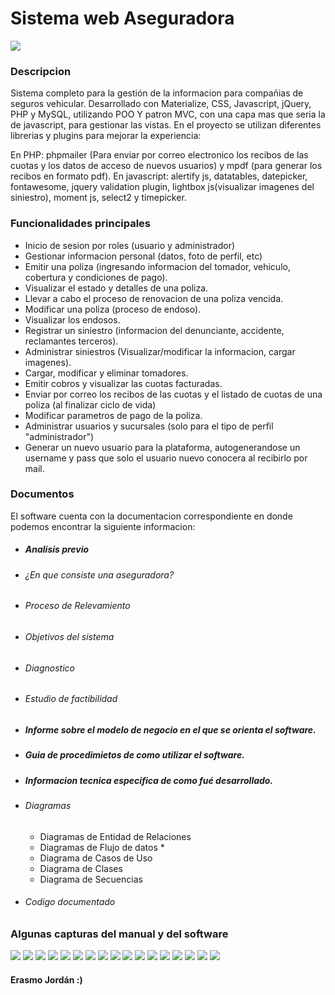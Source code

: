 # Sistema web Aseguradora

![](https://i.ibb.co/DQRFSb5/Logo.png)

### Descripcion

Sistema completo para la gestión de la informacion para compañias de seguros vehicular. Desarrollado con Materialize, CSS, Javascript, jQuery, PHP y MySQL, utilizando POO Y patron MVC, con una capa mas que seria la de javascript, para gestionar las vistas. En el proyecto se utilizan diferentes librerias y plugins para mejorar la experiencia:

En PHP: phpmailer (Para enviar por correo electronico los recibos de las cuotas y los datos de acceso de nuevos usuarios) y mpdf (para generar los recibos en formato pdf).
En javascript: alertify js, datatables, datepicker, fontawesome, jquery validation plugin, lightbox js(visualizar imagenes del siniestro), moment js, select2 y timepicker.

### Funcionalidades principales
* Inicio de sesion por roles (usuario y administrador)
* Gestionar informacion personal (datos, foto de perfil, etc)
* Emitir una poliza (ingresando informacion del tomador, vehiculo, cobertura y condiciones de pago).
* Visualizar el estado y detalles de una poliza.
* Llevar a cabo el proceso de renovacion de una poliza vencida.
* Modificar una poliza (proceso de endoso).
* Visualizar los endosos.
* Registrar un siniestro (informacion del denunciante, accidente, reclamantes terceros).
* Administrar siniestros (Visualizar/modificar la informacion, cargar imagenes).
* Cargar, modificar y eliminar tomadores.
* Emitir cobros y visualizar las cuotas facturadas.
* Enviar por correo los recibos de las cuotas y el listado de cuotas de una poliza (al finalizar ciclo de vida)
* Modificar parametros de pago de la poliza.
* Administrar usuarios y sucursales (solo para el tipo de perfil "administrador")
* Generar un nuevo usuario para la plataforma, autogenerandose un username y pass que solo el usuario nuevo conocera al recibirlo por mail.

### Documentos

El software cuenta con la documentacion correspondiente en donde podemos encontrar la siguiente informacion:

* ##### Analisis previo
 - ###### ¿En que consiste una aseguradora?
 - ###### Proceso de Relevamiento
 - ###### Objetivos del sistema
 - ###### Diagnostico
 - ###### Estudio de factibilidad
* ##### Informe sobre el modelo de negocio en el que se orienta el software.
* ##### Guia de procedimietos de como utilizar el software.
* ##### Informacion tecnica especifica de como fué desarrollado.
 - ###### Diagramas
  	* Diagramas de Entidad de Relaciones
  	* Diagramas de Flujo de datos *
  	* Diagrama de Casos de Uso
  	* Diagrama de Clases
  	* Diagrama de Secuencias
 - ###### Codigo documentado

### Algunas capturas del manual y del software
![](https://i.ibb.co/v4BTsx5/2.png)
![](https://i.ibb.co/rfykL27/3.png)
![](https://i.ibb.co/kHJg6jS/4.png)
![](https://i.ibb.co/4WJ9Rq6/5.png)
![](https://i.ibb.co/RPjGgkd/6.png)
![](https://i.ibb.co/cX9Qpzz/7.png)
![](https://i.ibb.co/1qJ4hBr/8.png)
![](https://i.ibb.co/xCtCt20/9.png)
![](https://i.ibb.co/dMjk8kJ/10.png)
![](https://i.ibb.co/pygkJgT/11.png)
![](https://i.ibb.co/pQm8Hns/12.png)
![](https://i.ibb.co/Cm72N41/13.png)
![](https://i.ibb.co/2cHW7pm/14.png)
![](https://i.ibb.co/Qn7zHzC/15.png)
![](https://i.ibb.co/bdbkHgV/16.png)
![](https://i.ibb.co/NZTwhVr/17.png)
![](https://i.ibb.co/rMT8ZD5/18.png)


#### Erasmo Jordán :)
